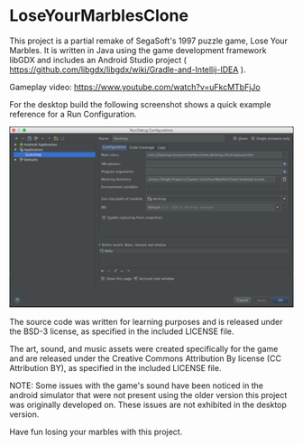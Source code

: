LoseYourMarblesClone
====================

This project is a partial remake of SegaSoft's 1997 puzzle game, Lose Your Marbles. It is written in Java using the game development framework libGDX and includes an Android Studio project ( https://github.com/libgdx/libgdx/wiki/Gradle-and-Intellij-IDEA ).

Gameplay video: https://www.youtube.com/watch?v=uFkcMTbFjJo

For the desktop build the following screenshot shows a quick example reference for a Run Configuration.

![Desktop Build Configuration](./DesktopBuildConfiguration.png)

The source code was written for learning purposes and is released under the BSD-3 license, as specified in the included LICENSE file.

The art, sound, and music assets were created specifically for the game and are released under the Creative Commons Attribution By license (CC Attribution BY), as specified in the included LICENSE file.

NOTE: Some issues with the game's sound have been noticed in the android simulator that were not present using the older version this project was originally developed on. These issues are not exhibited in the desktop version.

Have fun losing your marbles with this project.
